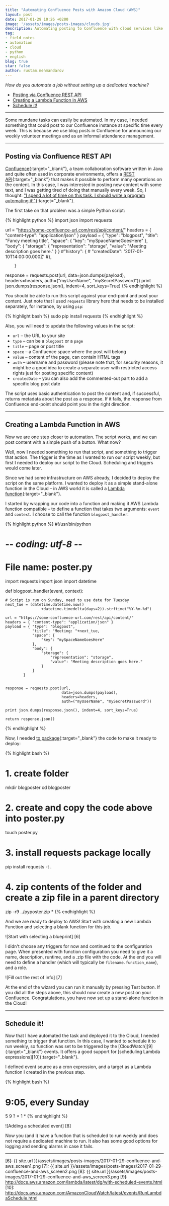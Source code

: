 ```yaml
---
title: "Automating Confluence Posts with Amazon Cloud (AWS)"
layout: post
date: 2017-01-29 10:26 +0200
image: '/assets/images/posts-images/clouds.jpg'
description: Automating posting to Confluence with cloud services like Amazon Web Services (AWS).
tag:
- field notes
- automation
- cloud
- python
- english
blog: true
star: false
author: rustam.mehmandarov
---
```


_How do you automate a job without setting up a dedicated machine?_

- [Posting via Confluence REST API](#posting-via-confluence-rest-api)
- [Creating a Lambda Function in AWS](#creating-a-lambda-function-in-aws)
- [Schedule it!](#schedule-it)


---

Some mundane tasks can easily be automated. In my case, I needed something that could post to our Confluence instance at specific time every week. This is because  we use blog posts in Confluence for announcing our weekly volunteer meetings and as an informal attendance management.

---

## Posting via Confluence REST API

[Confluence][1]{:target="_blank"}, a team collaboration software written in Java and quite often used in corporate environments, offers a [REST API][2]{:target="_blank"} that makes it possible to perform many operations on the content. In this case, I was interested in posting new content with some text, and I was getting tired of doing that manually every week. So, I thought: ["I spend a lot of time on this task. I should write a program automating it!"][3]{:target="_blank"}. 

The first take on that problem was a simple Python script:

{% highlight python %}
import json
import requests

url = "https://some-confluence-url.com/rest/api/content/"
headers = { "content-type": "application/json" }
payload = { "type": "blogpost",
            "title": "Fancy meeting title",
            "space": {
                "key": "mySpaceNameGoesHere"
            },
            "body": {
                "storage": {
                    "representation": "storage",
                    "value": "Meeting description goes here."
                }
            }
            #"history": {
            #    "createdDate": '2017-01-10T14:00:00.000Z'
            #},

        }

response = requests.post(url, 
                         data=json.dumps(payload), 
                         headers=headers, 
                         auth=("myUserName", "mySecretPassword"))
print json.dumps(response.json(), indent=4, sort_keys=True)
{% endhighlight %}

You should be able to run this script against your end-point and post your content. Just note that I used ```requests``` library here that needs to be installed separately, for instance, by using ```pip```:

{% highlight bash %}
sudo pip install requests
{% endhighlight %}

Also, you will need to update the following values in the script:

* ```url``` – the URL to your site
* ```type``` – can be a ```blogpost``` or a ```page```
* ```title``` – page or post title
* ```space``` – a Confluence space where the post will belong
* ```value``` – content of the page, can contain HTML tags
* ```auth``` – username and password (please note that, for security reasons, it might be a good idea to create a separate user with restricted access rights just for posting specific content)
* ```createdDate``` – you can also add the commented-out part to add a specific blog post date

The script uses basic authentication to post the content and, if successful, returns metadata about the post as a response. If it fails, the response from Confluence end-point should point you in the right direction.

---

## Creating a Lambda Function in AWS

Now we are one step closer to automation. The script works, and we can post content with a simple push of a button. What now?

Well, now I needed something to run that script, and something to trigger that action. The trigger is the time as I wanted to run our script weekly, but first I needed to deploy our script to the Cloud. Scheduling and triggers would come later.

Since we had some infrastructure on AWS already, I decided to deploy the script on the same platform. I wanted to deploy it as a simple stand-alone function in the Cloud – in AWS world it is called a [Lambda function][4]{:target="_blank"}.

I started by wrapping our code into a function and making it AWS Lambda function compatible – to define a function that takes two arguments: ```event``` and ```context```. I choose to call the function ```blogpost_handler```:

{% highlight python %}
#!/usr/bin/python
# -*- coding: utf-8 -*-

# File name: poster.py

import requests
import json
import datetime

def blogpost_handler(event, context): 

    # Script is run on Sunday, need to use date for Tuesday
    next_tue = (datetime.datetime.now()
                    +datetime.timedelta(days=2)).strftime("%Y-%m-%d")

    url = "https://some-confluence-url.com/rest/api/content/"
    headers = { "content-type": "application/json" }
    payload = { "type": "blogpost",
                "title": "Meeting: "+next_tue,
                "space": {
                    "key": "mySpaceNameGoesHere"
                },
                "body": {
                    "storage": {
                        "representation": "storage",
                        "value": "Meeting description goes here."
                    }
                }
            }

    
    response = requests.post(url, 
                             data=json.dumps(payload), 
                             headers=headers, 
                             auth=("myUserName", "mySecretPassword"))
    
    print json.dumps(response.json(), indent=4, sort_keys=True)

    return response.json()
{% endhighlight %}

Now, I needed [to package][5]{:target="_blank"} the code to make it ready to deploy:

{% highlight bash %}
# 1. create folder
mkdir blogposter
cd blogposter

# 2. create and copy the code above into poster.py
touch poster.py

# 3. install requests package locally
pip install requests -t .

# 4. zip contents of the folder and create a zip file in a parent directory
zip -r9 ../pyposter.zip *
{% endhighlight %}

And we are ready to deploy to AWS! Start with creating a new Lambda Function and selecting a blank function for this job.

![Start with selecting a blueprint] [6]

I didn't choose any triggers for now and continued to the configuration page. When presented with function configuration you need to give it a name, description, runtime, and a .zip file with the code. At the end you will need to define a handler (which will typically be ```filename.function_name```), and a role.

![Fill out the rest of info] [7]

At the end of the wizard you can run it manually by pressing Test button. If you did all the steps above, this should now create a new post on your Confluence. Congratulations, you have now set up a stand-alone function in the Cloud!

---

## Schedule it!

Now that I have automated the task and deployed it to the Cloud, I needed something to trigger that function. In this case, I wanted to schedule it to run weekly, so function was set to be triggered by the [CloudWatch][9]{:target="_blank"} events. It offers a good support for [scheduling Lambda expressions][10]{:target="_blank"}.

I defined event source as a cron expression, and a target as a Lambda function I created in the previous step.

{% highlight bash %}
# 9:05, every Sunday
5 9 ? * 1 *
{% endhighlight %}

![Adding a scheduled event] [8]

Now you (and I) have a function that is scheduled to run weekly and does not require a dedicated machine to run. It also has some good options for logging and sending alarms in case it fails.

---


[1]:  https://en.wikipedia.org/wiki/Confluence_(software)
[2]:  https://developer.atlassian.com/confdev/confluence-server-rest-api/confluence-rest-api-examples
[3]:  https://xkcd.com/1319/
[4]:  http://docs.aws.amazon.com/lambda/latest/dg/welcome.html
[5]:  http://docs.aws.amazon.com/lambda/latest/dg/lambda-python-how-to-create-deployment-package.html
[6]:  {{ site.url }}/assets/images/posts-images/2017-01-29-confluence-and-aws_screen1.png
[7]:  {{ site.url }}/assets/images/posts-images/2017-01-29-confluence-and-aws_screen2.png
[8]:  {{ site.url }}/assets/images/posts-images/2017-01-29-confluence-and-aws_screen3.png
[9]:  http://docs.aws.amazon.com/lambda/latest/dg/with-scheduled-events.html
[10]: http://docs.aws.amazon.com/AmazonCloudWatch/latest/events/RunLambdaSchedule.html




